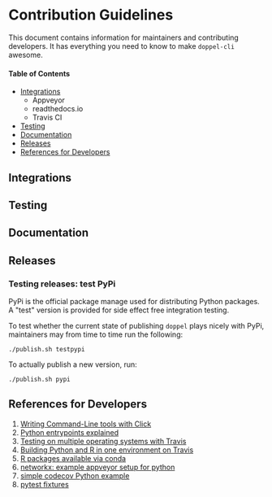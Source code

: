 # Contribution Guidelines

This document contains information for maintainers and contributing developers. It has everything you need to know to make `doppel-cli` awesome.

#### Table of Contents

* [Integrations](#integrations)
    * Appveyor
    * readthedocs.io
    * Travis CI
* [Testing](#testing)
* [Documentation](#docs)
* [Releases](#releases)
* [References for Developers](#references)

## Integrations <a name="integrations"></a>

## Testing <a name="testing"></a>

## Documentation <a name="documentation"></a>

## Releases <a name="releases"></a>

### Testing releases: test PyPi

PyPi is the official package manage used for distributing Python packages. A "test" version is provided for side effect free integration testing.

To test whether the current state of publishing `doppel` plays nicely with PyPi, maintainers may from time to time run the following:

```
./publish.sh testpypi
```

To actually publish a new version, run:

```
./publish.sh pypi
```

## References for Developers <a name="references"></a>

1. [Writing Command-Line tools with Click](https://dbader.org/blog/python-commandline-tools-with-click)
2. [Python entrypoints explained](https://amir.rachum.com/blog/2017/07/28/python-entry-points/)
3. [Testing on multiple operating systems with Travis](https://docs.travis-ci.com/user/multi-os/)
4. [Building Python and R in one environment on Travis](https://www.augustguang.com/travis-ci-for-python-and-r/)
5. [R packages available via conda](https://docs.anaconda.com/anaconda/packages/r-language-pkg-docs/)
6. [networkx: example appveyor setup for python](https://github.com/networkx/networkx/blob/master/.appveyor.yml)
7. [simple codecov Python example](https://github.com/codecov/example-python/blob/master/.travis.yml)
8. [pytest fixtures](https://docs.pytest.org/en/latest/fixture.html)
